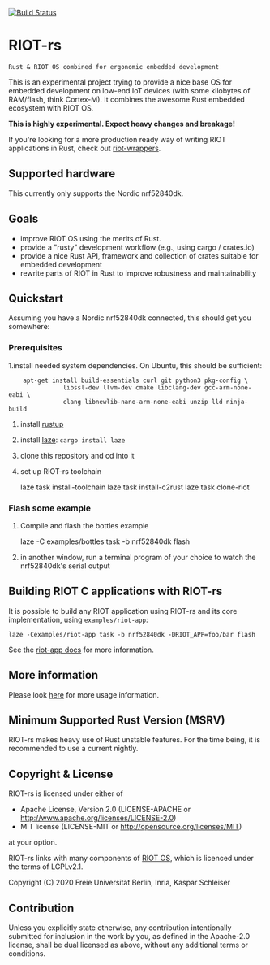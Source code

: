 [![Build Status](https://drone.schleiser.de/api/badges/future-proof-iot/RIOT-rs/status.svg?ref=refs/heads/main)](https://drone.schleiser.de/future-proof-iot/RIOT-rs)

# RIOT-rs

    Rust & RIOT OS combined for ergonomic embedded development

This is an experimental project trying to provide a nice base OS for embedded
development on low-end IoT devices (with some kilobytes of RAM/flash, think Cortex-M).
It combines the awesome Rust embedded ecosystem with RIOT OS.

**This is highly experimental. Expect heavy changes and breakage!**

If you're looking for a more production ready way of writing RIOT applications
in Rust, check out [riot-wrappers](https://gitlab.com/etonomy/riot-wrappers).

## Supported hardware

This currently only supports the Nordic nrf52840dk.

## Goals

- improve RIOT OS using the merits of Rust.
- provide a "rusty" development workflow (e.g., using cargo / crates.io)
- provide a nice Rust API, framework and collection of crates suitable for
  embedded development
- rewrite parts of RIOT in Rust to improve robustness and maintainability

## Quickstart

Assuming you have a Nordic nrf52840dk connected, this should get you somewhere:

### Prerequisites

1.install needed system dependencies. On Ubuntu, this should be sufficient:

        apt-get install build-essentials curl git python3 pkg-config \
                   libssl-dev llvm-dev cmake libclang-dev gcc-arm-none-eabi \
                   clang libnewlib-nano-arm-none-eabi unzip lld ninja-build

1. install [rustup](https://rustup.rs/)

1. install [laze](https://github.com/kaspar030/laze): `cargo install laze`

1. clone this repository and cd into it

1. set up RIOT-rs toolchain

    laze task install-toolchain
    laze task install-c2rust
    laze task clone-riot

### Flash some example

1. Compile and flash the bottles example

   laze -C examples/bottles task -b nrf52840dk flash

1. in another window, run a terminal program of your choice to watch the
  nrf52840dk's serial output

## Building RIOT C applications with RIOT-rs

It is possible to build any RIOT application using RIOT-rs and its core
implementation, using `examples/riot-app`:

    laze -Cexamples/riot-app task -b nrf52840dk -DRIOT_APP=foo/bar flash

See the [riot-app docs](examples/riot-app/README.md) for more information.

## More information

Please look [here](doc/build_system.md) for more usage information.

## Minimum Supported Rust Version (MSRV)

RIOT-rs makes heavy use of Rust unstable features. For the time being, it is
recommended to use a current nightly.

## Copyright & License

RIOT-rs is licensed under either of

- Apache License, Version 2.0 (LICENSE-APACHE or http://www.apache.org/licenses/LICENSE-2.0)
- MIT license (LICENSE-MIT or http://opensource.org/licenses/MIT)

at your option.

RIOT-rs links with many components of [RIOT OS](https://github.com/RIOT-OS/RIOT),
which is licenced under the terms of LGPLv2.1.

Copyright (C) 2020 Freie Universität Berlin, Inria, Kaspar Schleiser

## Contribution

Unless you explicitly state otherwise, any contribution intentionally submitted
for inclusion in the work by you, as defined in the Apache-2.0 license, shall
be dual licensed as above, without any additional terms or conditions.
